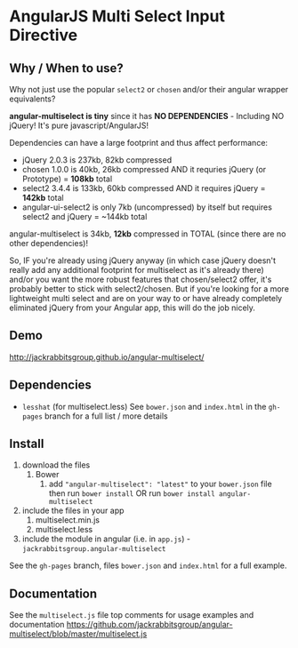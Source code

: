 # AngularJS Multi Select Input Directive

## Why / When to use?
Why not just use the popular `select2` or `chosen` and/or their angular wrapper equivalents?

<b>angular-multiselect is tiny</b> since it has <b>NO DEPENDENCIES</b> - Including NO jQuery! It's pure javascript/AngularJS!

Dependencies can have a large footprint and thus affect performance:
- jQuery 2.0.3 is 237kb, 82kb compressed
- chosen 1.0.0 is 40kb, 26kb compressed AND it requries jQuery (or Prototype) = <b>108kb</b> total
- select2 3.4.4 is 133kb, 60kb compressed AND it requires jQuery = <b>142kb</b> total
- angular-ui-select2 is only 7kb (uncompressed) by itself but requires select2 and jQuery = ~144kb total
	
angular-multiselect is 34kb, <b>12kb</b> compressed in TOTAL (since there are no other dependencies)!

So, IF you're already using jQuery anyway (in which case jQuery doesn't really add any additional footprint for multiselect as it's already there) and/or you want the more robust features that chosen/select2 offer, it's probably better to stick with select2/chosen. But if you're looking for a more lightweight multi select and are on your way to or have already completely eliminated jQuery from your Angular app, this will do the job nicely.


## Demo
http://jackrabbitsgroup.github.io/angular-multiselect/

## Dependencies
- `lesshat` (for multiselect.less)
See `bower.json` and `index.html` in the `gh-pages` branch for a full list / more details

## Install
1. download the files
	1. Bower
		1. add `"angular-multiselect": "latest"` to your `bower.json` file then run `bower install` OR run `bower install angular-multiselect`
2. include the files in your app
	1. multiselect.min.js
	2. multiselect.less
3. include the module in angular (i.e. in `app.js`) - `jackrabbitsgroup.angular-multiselect`

See the `gh-pages` branch, files `bower.json` and `index.html` for a full example.


## Documentation
See the `multiselect.js` file top comments for usage examples and documentation
https://github.com/jackrabbitsgroup/angular-multiselect/blob/master/multiselect.js
